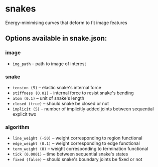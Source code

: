 snakes
======

Energy-minimising curves that deform to fit image features

## Options available in snake.json:

### image
- `img_path` – path to image of interest

### snake
- `tension (5)` – elastic snake's internal force
- `stiffness (0.01)` – internal force to resist snake's bending
- `atom (0.1)` – unit of snake's length
- `closed (true)` – should snake be closed or not  
- `implicit (5)` – number of implicitly added joints between sequential explicit two

### algorithm
- `line_weight (-50)` – weight corresponding to region functional
- `edge_weight (0.1)` – weight corresponding to edge functional
- `term_weight (0)` – weight corresponding to termination functional
- `tick (0.0001)` – time between sequential snake's states
- `fixed (false)` – should snake's boundary joints be fixed or not
